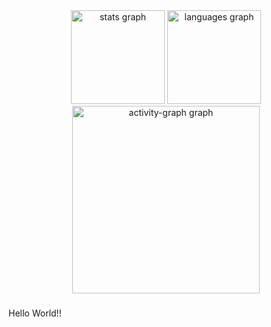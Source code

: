 <div align="center">
  <img src="https://github-readme-stats.vercel.app/api?username=Mimesse&hide_title=false&hide_rank=false&show_icons=true&include_all_commits=true&count_private=true&disable_animations=false&theme=darcula&locale=en&hide_border=false&order=1" height="150" alt="stats graph"  />
  <img src="https://github-readme-stats.vercel.app/api/top-langs?username=Mimesse&locale=en&hide_title=false&layout=compact&card_width=320&langs_count=5&theme=highcontrast&hide_border=false&order=2" height="150" alt="languages graph"  />
  <img src="https://github-readme-activity-graph.vercel.app/graph?username=Mimesse&radius=16&theme=elegant&area=true&order=5" height="300" alt="activity-graph graph"  />
</div>

###

<p align="left">Hello World!!</p>

###
